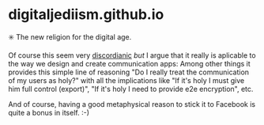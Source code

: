 # digitaljediism.github.io
:eight_spoked_asterisk: The new religion for the digital age.

Of course this seem very [discordianic](http://en.wikipedia.org/wiki/Discordianism) *but* I argue that it really is 
aplicable to the way we design and create communication apps:
Among other things it provides this simple line of reasoning "Do I really treat the communication of my users as holy?" with all the implications
like "If it's holy I must give him full control (export)", "If it's holy I need to provide e2e encryption", etc.

And of course, having a good metaphysical reason to stick it to Facebook is quite a bonus in itself. :-)
